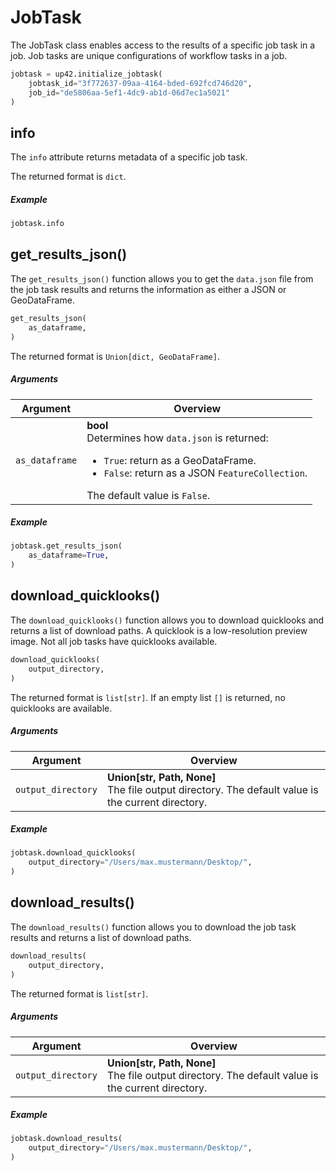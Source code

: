 # JobTask

The JobTask class enables access to the results of a specific job task in a job. Job tasks are unique configurations of workflow tasks in a job.

```python
jobtask = up42.initialize_jobtask(
    jobtask_id="3f772637-09aa-4164-bded-692fcd746d20",
    job_id="de5806aa-5ef1-4dc9-ab1d-06d7ec1a5021"
)
```

## info

The `info` attribute returns metadata of a specific job task.

The returned format is `dict`.

<h5> Example </h5>

```python
jobtask.info
```

## get_results_json()

The `get_results_json()` function allows you to get the `data.json` file from the job task results and returns the information as either a JSON or GeoDataFrame.

```python
get_results_json(
    as_dataframe,
)
```

The returned format is `Union[dict, GeoDataFrame]`.

<h5> Arguments </h5>

| Argument       | Overview                                                                                                                                                                                                    |
| -------------- | ----------------------------------------------------------------------------------------------------------------------------------------------------------------------------------------------------------- |
| `as_dataframe` | **bool**<br/>Determines how `data.json` is returned:<br/><ul><li>`True`: return as a GeoDataFrame.</li><li>`False`: return as a JSON `FeatureCollection`.</li></ul>The default value is `False`. |

<h5> Example </h5>

```python
jobtask.get_results_json(
    as_dataframe=True,
)
```

## download_quicklooks()

The `download_quicklooks()` function allows you to download quicklooks and returns a list of download paths. A quicklook is a low-resolution preview image. Not all job tasks have quicklooks available.

```python
download_quicklooks(
    output_directory,
)
```

The returned format is `list[str]`. If an empty list `[]` is returned, no quicklooks are available.

<h5> Arguments </h5>

| Argument           | Overview                                                                                              |
| ------------------ | ----------------------------------------------------------------------------------------------------- |
| `output_directory` | **Union[str, Path, None]**<br/>The file output directory. The default value is the current directory. |

<h5> Example </h5>

```python
jobtask.download_quicklooks(
    output_directory="/Users/max.mustermann/Desktop/",
)
```

## download_results()

The `download_results()` function allows you to download the job task results and returns a list of download paths.

```python
download_results(
    output_directory,
)
```

The returned format is `list[str]`.

<h5> Arguments </h5>

| Argument           | Overview                                                                                              |
| ------------------ | ----------------------------------------------------------------------------------------------------- |
| `output_directory` | **Union[str, Path, None]**<br/>The file output directory. The default value is the current directory. |

<h5> Example </h5>

```python
jobtask.download_results(
    output_directory="/Users/max.mustermann/Desktop/",
)
```
